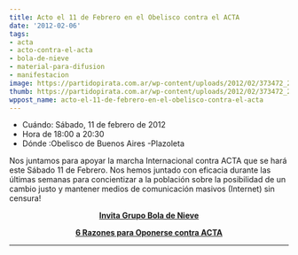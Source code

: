 ```yaml
---
title: Acto el 11 de Febrero en el Obelisco contra el ACTA
date: '2012-02-06'
tags:
- acta
- acto-contra-el-acta
- bola-de-nieve
- material-para-difusion
- manifestacion
image: https://partidopirata.com.ar/wp-content/uploads/2012/02/373472_205843089513113_1068301294_n.jpg
thumb: https://partidopirata.com.ar/wp-content/uploads/2012/02/373472_205843089513113_1068301294_n-150x150.jpg
wppost_name: acto-el-11-de-febrero-en-el-obelisco-contra-el-acta
---
```


<ul>
	<li>Cuándo: Sábado, 11 de febrero de 2012</li>
	<li>Hora de 18:00 a 20:30</li>
	<li>Dónde :Obelisco de Buenos Aires -Plazoleta</li>
</ul>
Nos juntamos para apoyar la marcha Internacional contra ACTA que se hará este Sábado 11 de Febrero. Nos hemos juntado con eficacia durante las últimas semanas para concientizar a la población sobre la posibilidad de un cambio justo y mantener medios de comunicación masivos (Internet) sin censura!
<p style="text-align: center;"><strong><a href="http://grupoboladenieve.blogspot.com/" target="_blank">Invita Grupo Bola de Nieve</a></strong></p>
<p style="text-align: center;"><strong><a href="https://partidopirata.com.ar/3126/6-razones-para-oponerse-a-acta-11-de-febrero-marcha-contra-el-acta-en-buenos-aires">6 Razones para Oponerse contra ACTA</a></strong></p>


<hr />
